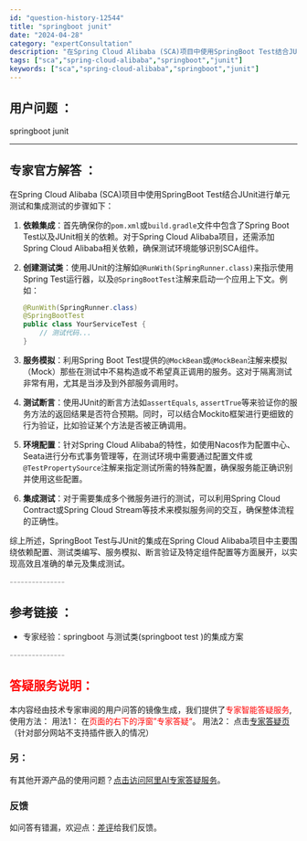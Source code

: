 ```yaml
---
id: "question-history-12544"
title: "springboot junit"
date: "2024-04-28"
category: "expertConsultation"
description: "在Spring Cloud Alibaba (SCA)项目中使用SpringBoot Test结合JUnit进行单元测试和集成测试的步骤如下：1. **依赖集成**：首先确保你的`pom.xml`或`build.gradle`文件中包含了Spring Boot Test以及JUnit相关的依赖。对于"
tags: ["sca","spring-cloud-alibaba","springboot","junit"]
keywords: ["sca","spring-cloud-alibaba","springboot","junit"]
---
```


## 用户问题 ： 
 springboot junit  

---------------
## 专家官方解答 ：

在Spring Cloud Alibaba (SCA)项目中使用SpringBoot Test结合JUnit进行单元测试和集成测试的步骤如下：

1. **依赖集成**：首先确保你的`pom.xml`或`build.gradle`文件中包含了Spring Boot Test以及JUnit相关的依赖。对于Spring Cloud Alibaba项目，还需添加Spring Cloud Alibaba相关依赖，确保测试环境能够识别SCA组件。

2. **创建测试类**：使用JUnit的注解如`@RunWith(SpringRunner.class)`来指示使用Spring Test运行器，以及`@SpringBootTest`注解来启动一个应用上下文。例如：
   ```java
   @RunWith(SpringRunner.class)
   @SpringBootTest
   public class YourServiceTest {
       // 测试代码...
   }
   ```

3. **服务模拟**：利用Spring Boot Test提供的`@MockBean`或`@MockBean`注解来模拟（Mock）那些在测试中不易构造或不希望真正调用的服务。这对于隔离测试非常有用，尤其是当涉及到外部服务调用时。

4. **测试断言**：使用JUnit的断言方法如`assertEquals`, `assertTrue`等来验证你的服务方法的返回结果是否符合预期。同时，可以结合Mockito框架进行更细致的行为验证，比如验证某个方法是否被正确调用。

5. **环境配置**：针对Spring Cloud Alibaba的特性，如使用Nacos作为配置中心、Seata进行分布式事务管理等，在测试环境中需要通过配置文件或`@TestPropertySource`注解来指定测试所需的特殊配置，确保服务能正确识别并使用这些配置。

6. **集成测试**：对于需要集成多个微服务进行的测试，可以利用Spring Cloud Contract或Spring Cloud Stream等技术来模拟服务间的交互，确保整体流程的正确性。

综上所述，SpringBoot Test与JUnit的集成在Spring Cloud Alibaba项目中主要围绕依赖配置、测试类编写、服务模拟、断言验证及特定组件配置等方面展开，以实现高效且准确的单元及集成测试。


<font color="#949494">---------------</font> 


## 参考链接 ：

* 专家经验：springboot 与测试类(springboot test )的集成方案 


 <font color="#949494">---------------</font> 
 


## <font color="#FF0000">答疑服务说明：</font> 

本内容经由技术专家审阅的用户问答的镜像生成，我们提供了<font color="#FF0000">专家智能答疑服务</font>,使用方法：
用法1： 在<font color="#FF0000">页面的右下的浮窗”专家答疑“</font>。
用法2： 点击[专家答疑页](https://answer.opensource.alibaba.com/docs/intro)（针对部分网站不支持插件嵌入的情况）
### 另：


有其他开源产品的使用问题？[点击访问阿里AI专家答疑服务](https://answer.opensource.alibaba.com/docs/intro)。
### 反馈
如问答有错漏，欢迎点：[差评](https://ai.nacos.io/user/feedbackByEnhancerGradePOJOID?enhancerGradePOJOId=12637)给我们反馈。
